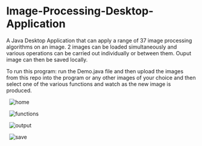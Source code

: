 # Image-Processing-Desktop-Application
A Java Desktop Application that can apply a range of 37 image processing algorithms on an image. 2 images can be loaded simultaneously and various operations can be carried out individually or between them. Ouput image can then be saved locally.

To run this program: run the Demo.java file and then upload the images from this repo into the program or any other images of your choice and then select one of the various functions and watch as the new image is produced.

&nbsp;
![home](https://user-images.githubusercontent.com/70578823/172702260-f6a4136e-24a2-4ed9-8cb2-90706fa01436.png)
&nbsp;
 
&nbsp;
![functions](https://user-images.githubusercontent.com/70578823/172702292-ae13503f-7b0d-411b-8ba1-780b52d754a7.png)
&nbsp;

&nbsp;
![output](https://user-images.githubusercontent.com/70578823/172702305-8816ee4c-f7bc-4cce-8eac-9a7a6ee5e33d.png)
&nbsp;

&nbsp;
![save](https://user-images.githubusercontent.com/70578823/172702316-1dc7d6aa-016d-473f-b7f1-c4e61dfdeb98.png)
&nbsp;
